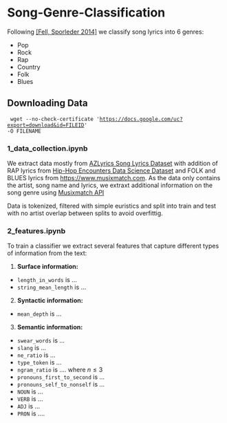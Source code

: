 # Song-Genre-Classification

Following [[Fell, Sporleder 2014]](https://www.aclweb.org/anthology/C14-1059/) we classify song lyrics into 6 genres:
- Pop
- Rock
- Rap
- Country
- Folk      
- Blues

## Downloading Data
<code> wget --no-check-certificate 'https://docs.google.com/uc?export=download&id=FILEID' -O FILENAME</code>

### 1_data_collection.ipynb
We extract data mostly from [AZLyrics Song Lyrics Dataset](https://www.kaggle.com/albertsuarez/azlyrics) with addition of RAP lyrics from [Hip-Hop Encounters Data Science Dataset](https://www.kaggle.com/rikdifos/rap-lyrics) and FOLK and BLUES lyrics from https://www.musixmatch.com.
As the data only contains the artist, song name and lyrics, we extraxt additional information on the song genre using [Musixmatch API](https://developer.musixmatch.com) 

Data is tokenized, filtered with simple euristics and split into train and test with no artist overlap between splits to avoid overfittig.


### 2_features.ipynb
To train a classifier we extract several features that capture different types of information from the text:
1. **Surface information:**
  - ```length_in_words``` is ...
  - ```string_mean_length``` is ...
2. **Syntactic information:**
  - ```mean_depth``` is ... 
3. **Semantic information:**
  - ```swear_words``` is ...
  - ```slang```  is ...
  - ```ne_ratio``` is ...
  - ```type_token``` is ...
  - ```ngram_ratio``` is .... where $n \leq 3$
  - ```pronouns_first_to_second``` is ...
  - ```pronouns_self_to_nonself``` is ...
  - ```NOUN``` is ...
  - ```VERB``` is ...
  - ```ADJ``` is ...
  - ```PRON``` is ....
